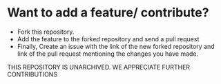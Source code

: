 #  Want to add a feature/ contribute?
- Fork this repository.
- Add the feature to the forked repository and send a pull request
- Finally, Create an issue with the link of the new forked repository and link of the pull request mentioning the changes you have made.

THIS REPOSITORY IS UNARCHIVED. WE APPRECIATE FURTHER CONTRIBUTIONS
